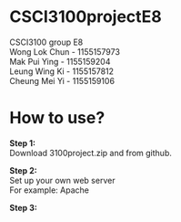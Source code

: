 # CSCI3100projectE8
CSCI3100 group E8<br />
Wong Lok Chun - 1155157973  <br />
Mak Pui Ying - 1155159204<br />
Leung Wing Ki - 1155157812<br />
Cheung Mei Yi - 1155159106<br />

# How to use?
**Step 1:** <br />
Download 3100project.zip and from github.

**Step 2:** <br />
Set up your own web server<br />
For example: Apache<br />

**Step 3:** <br />
